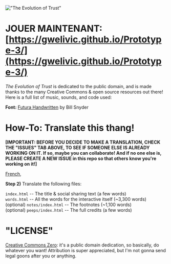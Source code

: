 !["The Evolution of Trust"](https://i.imgur.com/kde760y.png)

#	JOUER MAINTENANT: [https://gwelivic.github.io/Prototype-3/](https://gwelivic.github.io/Prototype-3/)

*The Evolution of Trust* is dedicated to the public domain, and is made thanks to the many Creative Commons & open source resources out there! Here is a full list of music, sounds, and code used:

**Font:** [Futura Handwritten](http://www.dafont.com/futurahandwritten.font) by Bill Snyder

#	How-To: Translate this thang!

**[IMPORTANT:
BEFORE YOU DECIDE TO MAKE A TRANSLATION, CHECK THE "ISSUES" TAB ABOVE,
TO SEE IF SOMEONE ELSE IS ALREADY WORKING ON IT.
If so, maybe you can collaborate!
And if no one else is, PLEASE CREATE A NEW ISSUE in this repo
so that others know you're working on it!]**


[French](https://ayowel.github.io/trust/),


**Step 2)** Translate the following files:

`index.html` -- The title & social sharing text (a few words)    
`words.html` -- All the words for the interactive itself (~3,300 words)    
(optional) `notes/index.html` -- The footnotes (~1,100 words)    
(optional) `peeps/index.html` -- The full credits (a few words)

#	"LICENSE"

[Creative Commons Zero](https://github.com/ncase/trust/blob/gh-pages/LICENSE): it's a public domain dedication, so basically, do whatever you want! Attribution is super appreciated, but I'm not gonna send legal goons after you or anything.
